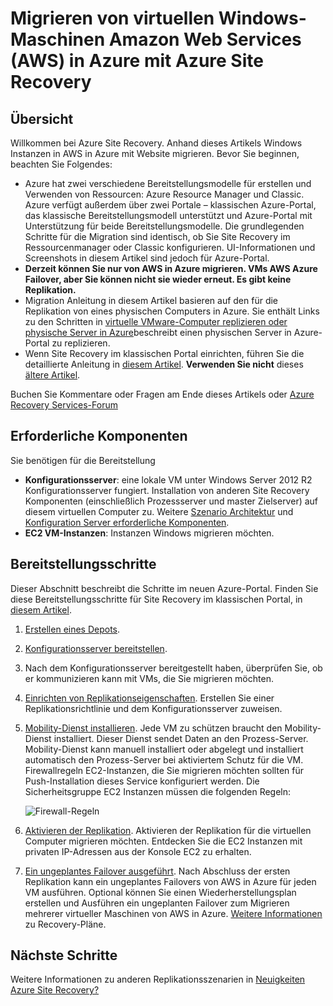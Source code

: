 <properties
    pageTitle="Migrieren von virtuellen Windows-Maschinen von Amazon Web Services in Azure mit Site Recovery | Microsoft Azure"
    description="Dieser Artikel beschreibt, wie virtuelle Windows Maschinen in Amazon Web Services (AWA) in Azure mithilfe von Azure Site Recovery migrieren."
    services="site-recovery"
    documentationCenter=""
    authors="rayne-wiselman"
    manager="jwhit"
    editor=""/>

<tags
    ms.service="site-recovery"
    ms.devlang="na"
    ms.topic="article"
    ms.tgt_pltfrm="na"
    ms.workload="backup-recovery"
    ms.date="08/22/2016"
    ms.author="raynew"/>

#  <a name="migrate-windows-virtual-machines-in-amazon-web-services-aws-to-azure-with-azure-site-recovery"></a>Migrieren von virtuellen Windows-Maschinen Amazon Web Services (AWS) in Azure mit Azure Site Recovery

## <a name="overview"></a>Übersicht

Willkommen bei Azure Site Recovery. Anhand dieses Artikels Windows Instanzen in AWS in Azure mit Website migrieren. Bevor Sie beginnen, beachten Sie Folgendes:

- Azure hat zwei verschiedene Bereitstellungsmodelle für erstellen und Verwenden von Ressourcen: Azure Resource Manager und Classic. Azure verfügt außerdem über zwei Portale – klassischen Azure-Portal, das klassische Bereitstellungsmodell unterstützt und Azure-Portal mit Unterstützung für beide Bereitstellungsmodelle. Die grundlegenden Schritte für die Migration sind identisch, ob Sie Site Recovery im Ressourcenmanager oder Classic konfigurieren. UI-Informationen und Screenshots in diesem Artikel sind jedoch für Azure-Portal.
- **Derzeit können Sie nur von AWS in Azure migrieren. VMs AWS Azure Failover, aber Sie können nicht sie wieder erneut. Es gibt keine Replikation.**
- Migration Anleitung in diesem Artikel basieren auf den für die Replikation von eines physischen Computers in Azure. Sie enthält Links zu den Schritten in [virtuelle VMware-Computer replizieren oder physische Server in Azure](site-recovery-vmware-to-azure.md)beschreibt einen physischen Server in Azure-Portal zu replizieren.
- Wenn Site Recovery im klassischen Portal einrichten, führen Sie die detaillierte Anleitung in [diesem Artikel](site-recovery-vmware-to-azure-classic.md). **Verwenden Sie nicht** dieses [ältere Artikel](site-recovery-vmware-to-azure-classic-legacy.md).

Buchen Sie Kommentare oder Fragen am Ende dieses Artikels oder [Azure Recovery Services-Forum](https://social.msdn.microsoft.com/forums/azure/home?forum=hypervrecovmgr)


## <a name="prerequisites"></a>Erforderliche Komponenten

Sie benötigen für die Bereitstellung

- **Konfigurationsserver**: eine lokale VM unter Windows Server 2012 R2 Konfigurationsserver fungiert. Installation von anderen Site Recovery Komponenten (einschließlich Prozessserver und master Zielserver) auf diesem virtuellen Computer zu. Weitere [Szenario Architektur](site-recovery-vmware-to-azure.md#scenario-architecture) und [Konfiguration Server erforderliche Komponenten](site-recovery-vmware-to-azure.md#configuration-server-prerequisites).
- **EC2 VM-Instanzen**: Instanzen Windows migrieren möchten.

## <a name="deployment-steps"></a>Bereitstellungsschritte

Dieser Abschnitt beschreibt die Schritte im neuen Azure-Portal. Finden Sie diese Bereitstellungsschritte für Site Recovery im klassischen Portal, in [diesem Artikel](site-recovery-vmware-to-azure-classic.md).

1. [Erstellen eines Depots](site-recovery-vmware-to-azure.md#create-a-recovery-services-vault).
2. [Konfigurationsserver bereitstellen](site-recovery-vmware-to-azure.md#step-2-set-up-the-source-environment).
3. Nach dem Konfigurationsserver bereitgestellt haben, überprüfen Sie, ob er kommunizieren kann mit VMs, die Sie migrieren möchten.
4. [Einrichten von Replikationseigenschaften](site-recovery-vmware-to-azure.md#step-4-set-up-replication-settings). Erstellen Sie einer Replikationsrichtlinie und dem Konfigurationsserver zuweisen.
5. [Mobility-Dienst installieren](site-recovery-vmware-to-azure.md#step-6-replication-application). Jede VM zu schützen braucht den Mobility-Dienst installiert. Dieser Dienst sendet Daten an den Prozess-Server. Mobility-Dienst kann manuell installiert oder abgelegt und installiert automatisch den Prozess-Server bei aktiviertem Schutz für die VM. Firewallregeln EC2-Instanzen, die Sie migrieren möchten sollten für Push-Installation dieses Service konfiguriert werden. Die Sicherheitsgruppe EC2 Instanzen müssen die folgenden Regeln:

    ![Firewall-Regeln](./media/site-recovery-migrate-aws-to-azure/migrate-firewall.png)

6. [Aktivieren der Replikation](site-recovery-vmware-to-azure.md#enable-replication). Aktivieren der Replikation für die virtuellen Computer migrieren möchten. Entdecken Sie die EC2 Instanzen mit privaten IP-Adressen aus der Konsole EC2 zu erhalten.
7. [Ein ungeplantes Failover ausgeführt](site-recovery-failover.md#run-an-unplanned-failover). Nach Abschluss der ersten Replikation kann ein ungeplantes Failovers von AWS in Azure für jeden VM ausführen. Optional können Sie einen Wiederherstellungsplan erstellen und Ausführen ein ungeplanten Failover zum Migrieren mehrerer virtueller Maschinen von AWS in Azure. [Weitere Informationen](site-recovery-create-recovery-plans.md) zu Recovery-Pläne.

## <a name="next-steps"></a>Nächste Schritte

Weitere Informationen zu anderen Replikationsszenarien in [Neuigkeiten Azure Site Recovery?](site-recovery-overview.md)
